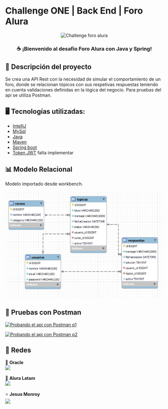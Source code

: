 # Challenge ONE | Back End | Foro Alura

<p style="text-align: center">
     <img width="600" src="https://user-images.githubusercontent.com/98346054/266804786-f91b0de5-4842-4263-ae58-f17cd3b13cc8.png" alt="Challenge foro alura">
</p>

<H3 style="text-align: center">☕ ¡Bienvenido al desafío Foro Alura con Java y Spring! </H3>

## 🚧 Descripción del proyecto
<p>Se crea una API Rest con la necesidad de simular el comportamiento de un foro, 
donde se relacionan tópicos con sus respetivas respuestas teniendo en cuenta 
validaciones definidas en la lógica del negocio. Para pruebas del api se utiliza Postman.</p>

## 🖥️ Tecnologías utilizadas:

- [IntelliJ](https://www.jetbrains.com/idea/)
- [MySql](https://www.mysql.com/)
- [Java](https://www.java.com/en/)
- [Maven](https://maven.apache.org/)
- [Spring boot](https://spring.io/projects/spring-boot)
- [Token JWT](https://jwt.io/) falta implementar


## 📊 Modelo Relacional

Modelo importado desde workbench.

<img alt="foro_schema" width="560" src="src/main/resources/images/foro_schema.png">


## 📝 Pruebas con Postman

[![Probando el api con Postman p1](https://img.youtube.com/vi/fYfQIWuwaLk/mqdefault.jpg)](https://www.youtube.com/watch?v=fYfQIWuwaLk)

[![Probando el api con Postman p2](https://img.youtube.com/vi/VAbWuz-693M/mqdefault.jpg)](https://www.youtube.com/watch?v=VAbWuz-693M)

## 🔀 Redes

🧡 <strong>Oracle</strong></br>
<a href="https://www.linkedin.com/company/oracle/" target="_blank">
<img src="https://img.shields.io/badge/-LinkedIn-%230077B5?style=for-the-badge&logo=linkedin&logoColor=white" target="_blank"></a>

💙 <strong>Alura Latam</strong></br>
<a href="https://www.linkedin.com/company/alura-latam/mycompany/" target="_blank">
<img src="https://img.shields.io/badge/-LinkedIn-%230077B5?style=for-the-badge&logo=linkedin&logoColor=white" target="_blank"></a>

⭐ <strong>Jesus Monroy</strong></br>
<a href="https://www.linkedin.com/in/jesusmonroygarces/" target="_blank">
<img src="https://img.shields.io/badge/-LinkedIn-%230077B5?style=for-the-badge&logo=linkedin&logoColor=white" target="_blank"></a>